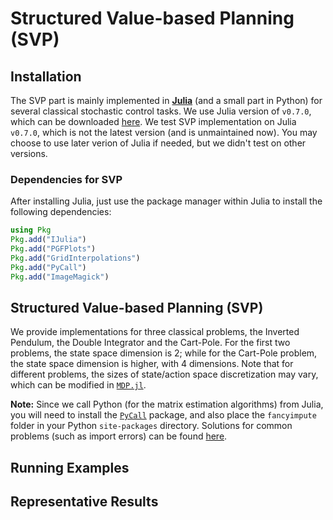 # Structured Value-based Planning (SVP)


## Installation
The SVP part is mainly implemented in [__Julia__](https://julialang.org/) (and a small part in Python) for several classical stochastic control tasks. We use Julia version of `v0.7.0`, which can be downloaded [here](https://julialang.org/downloads/oldreleases.html). We test SVP implementation on Julia `v0.7.0`, which is not the latest version (and is unmaintained now). You may choose to use later verion of Julia if needed, but we didn't test on other versions.

### Dependencies for SVP
After installing Julia, just use the package manager within Julia to install the following dependencies:
```julia
using Pkg
Pkg.add("IJulia")
Pkg.add("PGFPlots")
Pkg.add("GridInterpolations")
Pkg.add("PyCall")
Pkg.add("ImageMagick")
```



## Structured Value-based Planning (SVP)
We provide implementations for three classical problems, the Inverted Pendulum, the Double Integrator and the Cart-Pole. For the first two problems, the state space dimension is 2; while for the Cart-Pole problem, the state space dimension is higher, with 4 dimensions.
Note that for different problems, the sizes of state/action space discretization may vary, which can be modified in [`MDP.jl`]().

**Note:** Since we call Python (for the matrix estimation algorithms) from Julia, you will need to install the [`PyCall`](https://github.com/JuliaPy/PyCall.jl) package, and also place the `fancyimpute` folder in your Python `site-packages` directory.
Solutions for common problems (such as import errors) can be found [here](https://github.com/JuliaPy/PyCall.jl).


## Running Examples



## Representative Results
